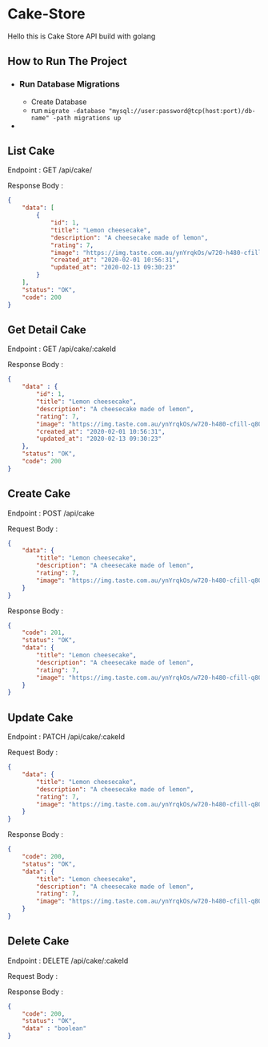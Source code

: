 # Cake-Store
Hello this is Cake Store API build with golang 

## How to Run The Project
- ### Run Database Migrations
    - Create Database
    - run `migrate -database "mysql://user:password@tcp(host:port)/db-name" -path migrations up`
- 

## List Cake

Endpoint : GET /api/cake/

Response Body :

```json
{
    "data": [
        {
            "id": 1,
            "title": "Lemon cheesecake",
            "description": "A cheesecake made of lemon",
            "rating": 7,
            "image": "https://img.taste.com.au/ynYrqkOs/w720-h480-cfill-q80/taste/2016/11/sunny-lemon-cheesecake-102220-1.jpeg",
            "created_at": "2020-02-01 10:56:31",
            "updated_at": "2020-02-13 09:30:23"
        }
    ],
    "status": "OK",
    "code": 200
}
```


## Get Detail Cake

Endpoint : GET /api/cake/:cakeId

Response Body :

```json
{
    "data" : {
        "id": 1,
        "title": "Lemon cheesecake",
        "description": "A cheesecake made of lemon",
        "rating": 7,
        "image": "https://img.taste.com.au/ynYrqkOs/w720-h480-cfill-q80/taste/2016/11/sunny-lemon-cheesecake-102220-1.jpeg",
        "created_at": "2020-02-01 10:56:31",
        "updated_at": "2020-02-13 09:30:23"
    },
    "status": "OK",
    "code": 200
}
```

## Create Cake

Endpoint : POST /api/cake

Request Body :

```json
{
    "data": {
        "title": "Lemon cheesecake",
        "description": "A cheesecake made of lemon",
        "rating": 7,
        "image": "https://img.taste.com.au/ynYrqkOs/w720-h480-cfill-q80/taste/2016/11/sunny-lemon-cheesecake-102220-1.jpeg"
    }
}
```

Response Body :

```json
{
    "code": 201,
    "status": "OK",
    "data": {
        "title": "Lemon cheesecake",
        "description": "A cheesecake made of lemon",
        "rating": 7,
        "image": "https://img.taste.com.au/ynYrqkOs/w720-h480-cfill-q80/taste/2016/11/sunny-lemon-cheesecake-102220-1.jpeg"
    }
}
```


## Update Cake

Endpoint : PATCH /api/cake/:cakeId

Request Body :

```json
{
    "data": {
        "title": "Lemon cheesecake",
        "description": "A cheesecake made of lemon",
        "rating": 7,
        "image": "https://img.taste.com.au/ynYrqkOs/w720-h480-cfill-q80/taste/2016/11/sunny-lemon-cheesecake-102220-1.jpeg"
    }
}
```

Response Body :

```json
{
    "code": 200,
    "status": "OK",
    "data": {
        "title": "Lemon cheesecake",
        "description": "A cheesecake made of lemon",
        "rating": 7,
        "image": "https://img.taste.com.au/ynYrqkOs/w720-h480-cfill-q80/taste/2016/11/sunny-lemon-cheesecake-102220-1.jpeg"
    }
}
```


## Delete Cake

Endpoint : DELETE /api/cake/:cakeId

Request Body :

Response Body :

```json
{
    "code": 200,
    "status": "OK",
    "data" : "boolean"
}
```